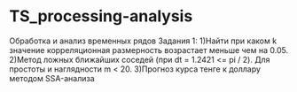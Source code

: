 # TS_processing-analysis
Обработка и анализ временных рядов
Задания 1:
  1)Найти при каком k значение корреляционная размерность возрастает меньше чем на 0.05.
  2)Метод ложных ближайших соседей (при dt  = 1.2421 <= pi / 2). Для простоты и наглядности m < 20. 
  3)Прогноз курса тенге к доллару методом SSA-анализа

